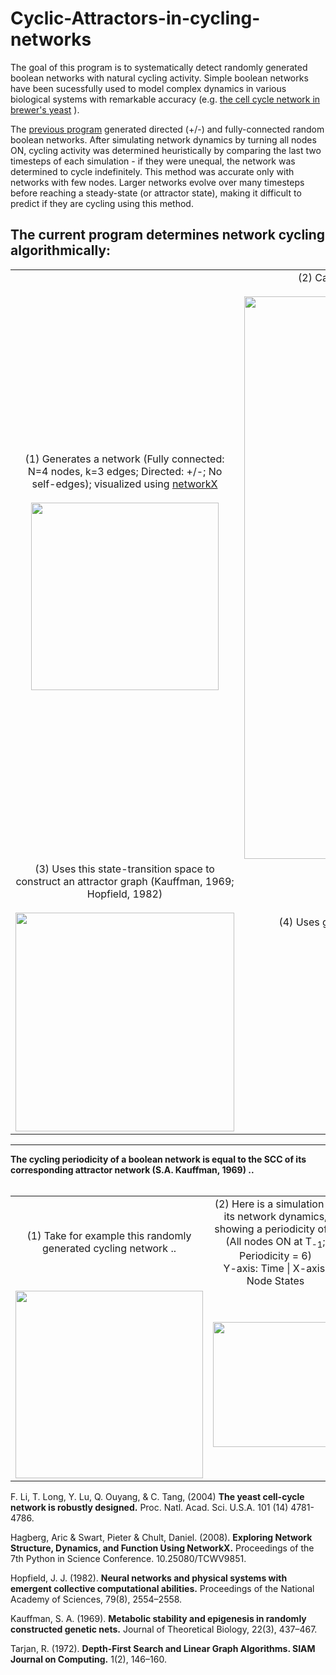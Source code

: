 
# Cyclic-Attractors-in-cycling-networks

The goal of this program is to systematically detect randomly generated boolean networks with natural cycling activity. Simple boolean networks have been sucessfully used to model complex dynamics in various biological systems with remarkable accuracy (e.g. [the cell cycle network in brewer's yeast](https://www.pnas.org/doi/10.1073/pnas.0305937101) ).


The [previous program](https://github.com/setuvora/Oscillating-Boolean-Network-Generator) generated directed (+/-) and fully-connected random boolean networks. After simulating network dynamics by turning all nodes ON, cycling activity was determined heuristically by comparing the last two timesteps of each simulation - if they were unequal, the network was determined to cycle indefinitely. This method was accurate only with networks with few nodes. Larger networks evolve over many timesteps before reaching a steady-state (or attractor state), making it difficult to predict if they are cycling using this method.


## The current program determines network cycling algorithmically:

<table>
  <tr>
    <td align="center"> <br>
      (1) Generates a network (Fully connected: N=4 nodes, k=3 edges; Directed: +/-; No self-edges); visualized using <a href="https://pypi.org/project/networkx/">networkX</a><br>
      <br>
      <img src="https://github.com/user-attachments/assets/764d2de3-0f38-441f-a8f8-fb8813129d35" width="300" />
    </td>
    <td align="center">
      (2) Calculates every possible state of the network at T₀, and computes every resulting state at T₁<br>
      <br>
      <img src="https://github.com/user-attachments/assets/5d3f270c-d1a7-4a1e-b41a-d81cb2fa146c" width="900" />
    </td>
  </tr>
  <tr>
    <td align="center">
      (3) Uses this state-transition space to construct an attractor graph (Kauffman, 1969; Hopfield, 1982)<br>
      <br>
      <img src="https://github.com/user-attachments/assets/f6a059cc-9f5b-4e06-8f72-989016cead30" width="350" />
    </td>
    <td align="center">
      (4) Uses graph theory to determine the Strongest Connected Component, SCC (Tarjan, 1972; <a href="https://pypi.org/project/networkx/">networkX</a>)<br>
      If SCC > 1, the network is capable of indefinite cycling.<br>
      <br>
      <img src="https://github.com/user-attachments/assets/84f9b4f0-9d8c-446e-8306-e87157f82937" width="200" />
    </td>
  </tr>
</table>

---


<td align="center"> <strong> The cycling periodicity of a boolean network is equal to the SCC of its corresponding attractor network (S.A. Kauffman, 1969) .. </strong> </td>
<br><br>
<table>
  <tr>
    <td align="center">(1) Take for example this randomly generated cycling network .. </td>
    <td align="center">(2) Here is a simulation of its network dynamics, showing a periodicity of 6 <br>(All nodes ON at T<sub>-1</sub>; Periodicity = 6) <br> Y-axis: Time | X-axis: Node States </td>
    <td align="center">(3) Here is its corresponging attractor graph with an SCC = 6 <br>SCC nodes in red</td>
  </tr>
  <tr>
    <td align="center">
      <img src="https://github.com/user-attachments/assets/0b01323a-c76e-44db-a726-273bd10e6590" width="300">
    </td>
    <td align="center">
      <img src="https://github.com/user-attachments/assets/fcf45cb2-cb63-4011-b437-1d4e5cb11238" width="200">
    </td>
    <td align="center">
      <img src="https://github.com/user-attachments/assets/d89675d4-72aa-411b-b24d-8a80b6d46ff5" width="300">
    </td>
  </tr>
</table>



F. Li, T. Long, Y. Lu, Q. Ouyang, & C. Tang, (2004) **The yeast cell-cycle network is robustly designed.** Proc. Natl. Acad. Sci. U.S.A. 101 (14) 4781-4786. 

Hagberg, Aric & Swart, Pieter & Chult, Daniel. (2008). **Exploring Network Structure, Dynamics, and Function Using NetworkX.** Proceedings of the 7th Python in Science Conference. 10.25080/TCWV9851. 

Hopfield, J. J. (1982). **Neural networks and physical systems with emergent collective computational abilities.** Proceedings of the National Academy of Sciences, 79(8), 2554–2558.

Kauffman, S. A. (1969). **Metabolic stability and epigenesis in randomly constructed genetic nets.** Journal of Theoretical Biology, 22(3), 437–467.

Tarjan, R. (1972). **Depth-First Search and Linear Graph Algorithms. SIAM Journal on Computing.** 1(2), 146–160.

